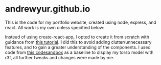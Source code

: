 # andrewyur.github.io

This is the code for my portfolio website, created using node, express, and react. All work is my own unless specified below:

Instead of using create-react-app, I opted to create it from scratch with guidance from [this tutorial](https://dev.to/ivadyhabimana/how-to-create-a-react-app-without-using-create-react-app-a-step-by-step-guide-30nl). I did this to avoid adding clutter/unnecessary features, and to gain a greater understanding of the components.
I used code from [this codesandbox](https://codesandbox.io/s/gltf-simple-example-v44gg?file=/src/styles.css:33-133) as a baseline to display my torso model with r3f, all further tweaks and changes were made by me.
